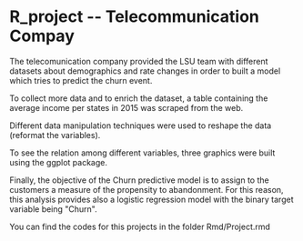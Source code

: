 # R_project -- Telecommunication Compay

The telecomunication company provided the LSU team with different datasets about demographics and rate changes in order to built a model which tries to predict the churn event. 

To collect more data and to enrich the dataset, a table containing the average income per states in 2015 was scraped from the web.

Different data manipulation techniques were used to reshape the data (reformat the variables).

To see the relation among different variables, three graphics were built using the ggplot package. 

Finally, the objective of the Churn predictive model is to assign to the customers a measure of the propensity to abandonment. For this reason, this analysis provides also a logistic regression model with the binary target variable being "Churn".

You can find the codes for this projects in the folder Rmd/Project.rmd